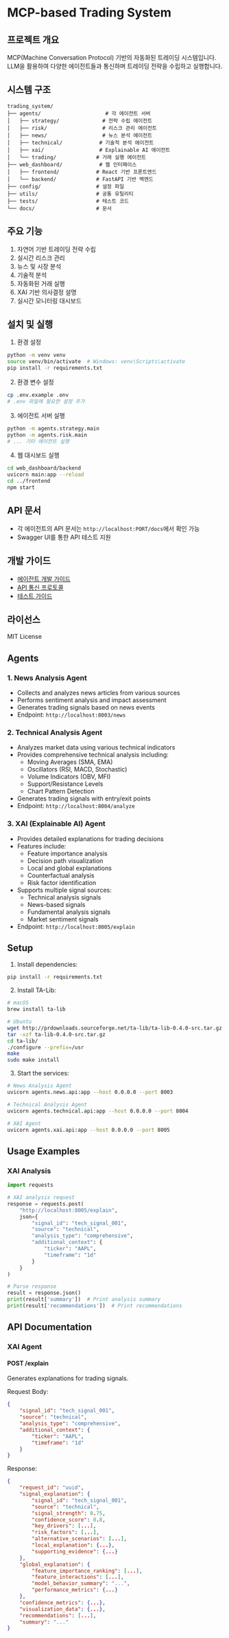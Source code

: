 # MCP-based Trading System

## 프로젝트 개요
MCP(Machine Conversation Protocol) 기반의 자동화된 트레이딩 시스템입니다. LLM을 활용하여 다양한 에이전트들과 통신하며 트레이딩 전략을 수립하고 실행합니다.

## 시스템 구조
```
trading_system/
├── agents/                     # 각 에이전트 서버
│   ├── strategy/              # 전략 수립 에이전트
│   ├── risk/                  # 리스크 관리 에이전트
│   ├── news/                  # 뉴스 분석 에이전트
│   ├── technical/            # 기술적 분석 에이전트
│   ├── xai/                  # Explainable AI 에이전트
│   └── trading/             # 거래 실행 에이전트
├── web_dashboard/            # 웹 인터페이스
│   ├── frontend/            # React 기반 프론트엔드
│   └── backend/             # FastAPI 기반 백엔드
├── config/                  # 설정 파일
├── utils/                   # 공통 유틸리티
├── tests/                   # 테스트 코드
└── docs/                    # 문서
```

## 주요 기능
1. 자연어 기반 트레이딩 전략 수립
2. 실시간 리스크 관리
3. 뉴스 및 시장 분석
4. 기술적 분석
5. 자동화된 거래 실행
6. XAI 기반 의사결정 설명
7. 실시간 모니터링 대시보드

## 설치 및 실행
1. 환경 설정
```bash
python -m venv venv
source venv/bin/activate  # Windows: venv\Scripts\activate
pip install -r requirements.txt
```

2. 환경 변수 설정
```bash
cp .env.example .env
# .env 파일에 필요한 설정 추가
```

3. 에이전트 서버 실행
```bash
python -m agents.strategy.main
python -m agents.risk.main
# ... 기타 에이전트 실행
```

4. 웹 대시보드 실행
```bash
cd web_dashboard/backend
uvicorn main:app --reload
cd ../frontend
npm start
```

## API 문서
- 각 에이전트의 API 문서는 `http://localhost:PORT/docs`에서 확인 가능
- Swagger UI를 통한 API 테스트 지원

## 개발 가이드
- [에이전트 개발 가이드](docs/agent_development.md)
- [API 통신 프로토콜](docs/mcp_protocol.md)
- [테스트 가이드](docs/testing.md)

## 라이선스
MIT License 

## Agents

### 1. News Analysis Agent
- Collects and analyzes news articles from various sources
- Performs sentiment analysis and impact assessment
- Generates trading signals based on news events
- Endpoint: `http://localhost:8003/news`

### 2. Technical Analysis Agent
- Analyzes market data using various technical indicators
- Provides comprehensive technical analysis including:
  - Moving Averages (SMA, EMA)
  - Oscillators (RSI, MACD, Stochastic)
  - Volume Indicators (OBV, MFI)
  - Support/Resistance Levels
  - Chart Pattern Detection
- Generates trading signals with entry/exit points
- Endpoint: `http://localhost:8004/analyze`

### 3. XAI (Explainable AI) Agent
- Provides detailed explanations for trading decisions
- Features include:
  - Feature importance analysis
  - Decision path visualization
  - Local and global explanations
  - Counterfactual analysis
  - Risk factor identification
- Supports multiple signal sources:
  - Technical analysis signals
  - News-based signals
  - Fundamental analysis signals
  - Market sentiment signals
- Endpoint: `http://localhost:8005/explain`

## Setup

1. Install dependencies:
```bash
pip install -r requirements.txt
```

2. Install TA-Lib:
```bash
# macOS
brew install ta-lib

# Ubuntu
wget http://prdownloads.sourceforge.net/ta-lib/ta-lib-0.4.0-src.tar.gz
tar -xzf ta-lib-0.4.0-src.tar.gz
cd ta-lib/
./configure --prefix=/usr
make
sudo make install
```

3. Start the services:
```bash
# News Analysis Agent
uvicorn agents.news.api:app --host 0.0.0.0 --port 8003

# Technical Analysis Agent
uvicorn agents.technical.api:app --host 0.0.0.0 --port 8004

# XAI Agent
uvicorn agents.xai.api:app --host 0.0.0.0 --port 8005
```

## Usage Examples

### XAI Analysis
```python
import requests

# XAI analysis request
response = requests.post(
    "http://localhost:8005/explain",
    json={
        "signal_id": "tech_signal_001",
        "source": "technical",
        "analysis_type": "comprehensive",
        "additional_context": {
            "ticker": "AAPL",
            "timeframe": "1d"
        }
    }
)

# Parse response
result = response.json()
print(result['summary'])  # Print analysis summary
print(result['recommendations'])  # Print recommendations
```

## API Documentation

### XAI Agent

#### POST /explain
Generates explanations for trading signals.

Request Body:
```json
{
    "signal_id": "tech_signal_001",
    "source": "technical",
    "analysis_type": "comprehensive",
    "additional_context": {
        "ticker": "AAPL",
        "timeframe": "1d"
    }
}
```

Response:
```json
{
    "request_id": "uuid",
    "signal_explanation": {
        "signal_id": "tech_signal_001",
        "source": "technical",
        "signal_strength": 0.75,
        "confidence_score": 0.8,
        "key_drivers": [...],
        "risk_factors": [...],
        "alternative_scenarios": [...],
        "local_explanation": {...},
        "supporting_evidence": {...}
    },
    "global_explanation": {
        "feature_importance_ranking": [...],
        "feature_interactions": [...],
        "model_behavior_summary": "...",
        "performance_metrics": {...}
    },
    "confidence_metrics": {...},
    "visualization_data": {...},
    "recommendations": [...],
    "summary": "..."
}
``` 